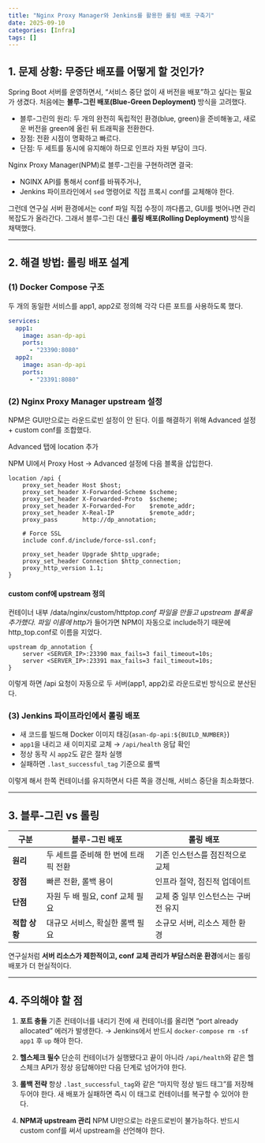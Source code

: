 ```yaml
---
title: "Nginx Proxy Manager와 Jenkins를 활용한 롤링 배포 구축기"
date: 2025-09-10
categories: [Infra]
tags: []
---
```


## 1. 문제 상황: 무중단 배포를 어떻게 할 것인가?

Spring Boot 서버를 운영하면서, “서비스 중단 없이 새 버전을 배포”하고 싶다는 필요가 생겼다.
처음에는 **블루-그린 배포(Blue-Green Deployment)** 방식을 고려했다.

- 블루-그린의 원리: 두 개의 완전히 독립적인 환경(blue, green)을 준비해놓고, 새로운 버전을 green에 올린 뒤 트래픽을 전환한다.
- 장점: 전환 시점이 명확하고 빠르다.
- 단점: 두 세트를 동시에 유지해야 하므로 인프라 자원 부담이 크다.

Nginx Proxy Manager(NPM)로 블루-그린을 구현하려면 결국:

- NGINX API를 통해서 conf를 바꿔주거나,
- Jenkins 파이프라인에서 `sed` 명령어로 직접 프록시 conf를 교체해야 한다.

그런데 연구실 서버 환경에서는 conf 파일 직접 수정이 까다롭고, GUI를 벗어나면 관리 복잡도가 올라간다.
그래서 블루-그린 대신 **롤링 배포(Rolling Deployment)** 방식을 채택했다.

---

## 2. 해결 방법: 롤링 배포 설계

### (1) Docker Compose 구조

두 개의 동일한 서비스를 app1, app2로 정의해 각각 다른 포트를 사용하도록 했다.

```yaml
services:
  app1:
    image: asan-dp-api
    ports:
      - "23390:8080"
  app2:
    image: asan-dp-api
    ports:
      - "23391:8080"
```

### (2) Nginx Proxy Manager upstream 설정

NPM은 GUI만으로는 라운드로빈 설정이 안 된다.
이를 해결하기 위해 Advanced 설정 + custom conf를 조합했다.

Advanced 탭에 location 추가

NPM UI에서 Proxy Host → Advanced 설정에 다음 블록을 삽입한다.

```
location /api {
    proxy_set_header Host $host;
    proxy_set_header X-Forwarded-Scheme $scheme;
    proxy_set_header X-Forwarded-Proto  $scheme;
    proxy_set_header X-Forwarded-For    $remote_addr;
    proxy_set_header X-Real-IP          $remote_addr;
    proxy_pass       http://dp_annotation;

    # Force SSL
    include conf.d/include/force-ssl.conf;

    proxy_set_header Upgrade $http_upgrade;
    proxy_set_header Connection $http_connection;
    proxy_http_version 1.1;
}
```

#### custom conf에 upstream 정의

컨테이너 내부 /data/nginx/custom/http*top.conf 파일을 만들고 upstream 블록을 추가했다.
파일 이름에 http*가 들어가면 NPM이 자동으로 include하기 때문에 http_top.conf로 이름을 지었다.

```
upstream dp_annotation {
    server <SERVER_IP>:23390 max_fails=3 fail_timeout=10s;
    server <SERVER_IP>:23391 max_fails=3 fail_timeout=10s;
}
```

이렇게 하면 /api 요청이 자동으로 두 서버(app1, app2)로 라운드로빈 방식으로 분산된다.

### (3) Jenkins 파이프라인에서 롤링 배포

- 새 코드를 빌드해 Docker 이미지 태깅(`asan-dp-api:${BUILD_NUMBER}`)
- `app1`을 내리고 새 이미지로 교체 → `/api/health` 응답 확인
- 정상 동작 시 `app2`도 같은 절차 실행
- 실패하면 `.last_successful_tag` 기준으로 롤백

이렇게 해서 한쪽 컨테이너를 유지하면서 다른 쪽을 갱신해, 서비스 중단을 최소화했다.

---

## 3. 블루-그린 vs 롤링

| 구분          | 블루-그린 배포                       | 롤링 배포                           |
| ------------- | ------------------------------------ | ----------------------------------- |
| **원리**      | 두 세트를 준비해 한 번에 트래픽 전환 | 기존 인스턴스를 점진적으로 교체     |
| **장점**      | 빠른 전환, 롤백 용이                 | 인프라 절약, 점진적 업데이트        |
| **단점**      | 자원 두 배 필요, conf 교체 필요      | 교체 중 일부 인스턴스는 구버전 유지 |
| **적합 상황** | 대규모 서비스, 확실한 롤백 필요      | 소규모 서버, 리소스 제한 환경       |

연구실처럼 **서버 리소스가 제한적이고, conf 교체 관리가 부담스러운 환경**에서는 롤링 배포가 더 현실적이다.

---

## 4. 주의해야 할 점

1. **포트 충돌**
   기존 컨테이너를 내리기 전에 새 컨테이너를 올리면 “port already allocated” 에러가 발생한다.
   → Jenkins에서 반드시 `docker-compose rm -sf app1` 후 `up` 해야 한다.

2. **헬스체크 필수**
   단순히 컨테이너가 실행됐다고 끝이 아니라
   `/api/health`와 같은 헬스체크 API가 정상 응답해야만 다음 단계로 넘어가야 한다.

3. **롤백 전략**
   항상 `.last_successful_tag`와 같은 “마지막 정상 빌드 태그”를 저장해 두어야 한다.
   새 배포가 실패하면 즉시 이 태그로 컨테이너를 복구할 수 있어야 한다.

4. **NPM과 upstream 관리**
   NPM UI만으로는 라운드로빈이 불가능하다.
   반드시 custom conf를 써서 upstream을 선언해야 한다.

